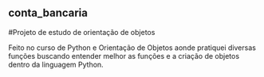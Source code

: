 ## conta_bancaria

#Projeto de estudo de orientação de objetos

Feito no curso de Python e Orientação de Objetos aonde pratiquei diversas funções buscando entender melhor as funções e a criação de objetos dentro da linguagem Python. 
